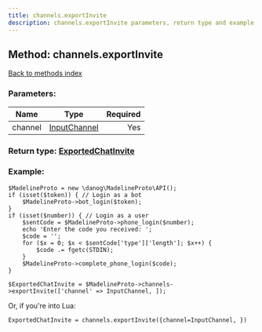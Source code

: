```yaml
---
title: channels.exportInvite
description: channels.exportInvite parameters, return type and example
---
```

## Method: channels.exportInvite  
[Back to methods index](index.md)


### Parameters:

| Name     |    Type       | Required |
|----------|:-------------:|---------:|
|channel|[InputChannel](../types/InputChannel.md) | Yes|


### Return type: [ExportedChatInvite](../types/ExportedChatInvite.md)

### Example:


```
$MadelineProto = new \danog\MadelineProto\API();
if (isset($token)) { // Login as a bot
    $MadelineProto->bot_login($token);
}
if (isset($number)) { // Login as a user
    $sentCode = $MadelineProto->phone_login($number);
    echo 'Enter the code you received: ';
    $code = '';
    for ($x = 0; $x < $sentCode['type']['length']; $x++) {
        $code .= fgetc(STDIN);
    }
    $MadelineProto->complete_phone_login($code);
}

$ExportedChatInvite = $MadelineProto->channels->exportInvite(['channel' => InputChannel, ]);
```

Or, if you're into Lua:

```
ExportedChatInvite = channels.exportInvite({channel=InputChannel, })
```

